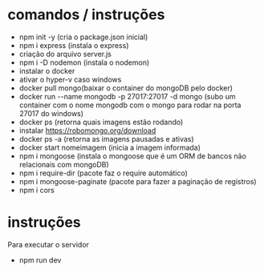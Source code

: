 # comandos / instruções

- npm init -y (cria o package.json inicial)
- npm i express (instala o express)
- criação do arquivo server.js
- npm i -D nodemon (instala o nodemon)
- instalar o docker
- ativar o hyper-v caso windows
- docker pull mongo(baixar o container do mongoDB pelo docker)
- docker run --name mongodb -p 27017:27017 -d mongo (subo um container com o nome mongodb com o mongo para rodar na porta 27017 do windows)
- docker ps (retorna quais imagens estão rodando)
- instalar https://robomongo.org/download
- docker ps -a (retorna as imagens pausadas e ativas)
- docker start nomeimagem (inicia a imagem informada)
- npm i mongoose (instala o mongoose que é um ORM de bancos não relacionais com mongoDB)
- npm i require-dir (pacote faz o require automático)
- npm i mongoose-paginate (pacote para fazer a paginação de registros)
- npm i cors

# instruções

Para executar o servidor
- npm run dev